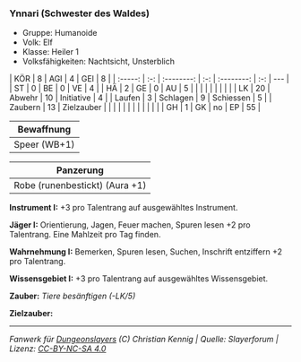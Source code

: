 ### Ynnari (Schwester des Waldes)

- Gruppe: Humanoide
- Volk: Elf
- Klasse: Heiler 1
- Volksfähigkeiten: Nachtsicht, Unsterblich

|   KÖR   |  8  |    AGI     |  4  |    GEI     |  8  |
| :-----: | :-: | :--------: | :-: | :--------: | :-: | --- |
|   ST    |  0  |     BE     |  0  |     VE     |  4  |
|   HÄ    |  2  |     GE     |  0  |     AU     |  5  |
|         |     |            |     |            |     |     |
|   LK    | 20  |   Abwehr   | 10  | Initiative |  4  |
| Laufen  |  3  |  Schlagen  |  9  | Schiessen  |  5  |
| Zaubern | 13  | Zielzauber |     |            |     |
|         |     |            |     |            |     |     |
|   GH    |  1  |     GK     | no  |     EP     | 55  |

|  Bewaffnung  |
| :----------: |
| Speer (WB+1) |

|           Panzerung            |
| :----------------------------: |
| Robe (runenbestickt) (Aura +1) |

**Instrument I:** +3 pro Talentrang auf ausgewähltes Instrument.

**Jäger I:** Orientierung, Jagen, Feuer machen, Spuren lesen +2 pro Talentrang. Eine Mahlzeit pro Tag finden.

**Wahrnehmung I:** Bemerken, Spuren lesen, Suchen, Inschrift entziffern +2 pro Talentrang.

**Wissensgebiet I:** +3 pro Talentrang auf ausgewähltes Wissensgebiet.

**Zauber:** _Tiere besänftigen (-LK/5)_

**Zielzauber:**

---

_Fanwerk für [Dungeonslayers](https://www.dungeonslayers.net/) (C) Christian Kennig | Quelle: Slayerforum | Lizenz: [CC-BY-NC-SA 4.0](https://creativecommons.org/licenses/by-nc-sa/4.0/deed.de)_
